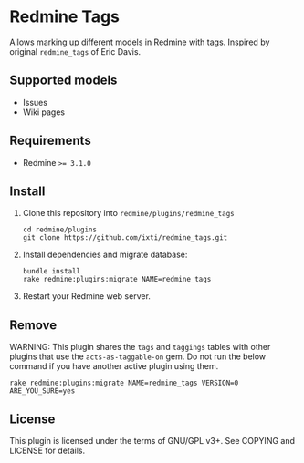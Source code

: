 # Redmine Tags

Allows marking up different models in Redmine with tags.
Inspired by original `redmine_tags` of Eric Davis.

## Supported models

- Issues
- Wiki pages


## Requirements

- Redmine `>= 3.1.0`


## Install

1. Clone this repository into `redmine/plugins/redmine_tags`

    ```
    cd redmine/plugins
    git clone https://github.com/ixti/redmine_tags.git
    ```

2. Install dependencies and migrate database:

    ```
    bundle install
    rake redmine:plugins:migrate NAME=redmine_tags
    ```

3. Restart your Redmine web server.


## Remove

WARNING: This plugin shares the `tags` and `taggings` tables with other plugins
that use the `acts-as-taggable-on` gem. Do not run the below command if you have
another active plugin using them.

```
rake redmine:plugins:migrate NAME=redmine_tags VERSION=0 ARE_YOU_SURE=yes
```


## License

This plugin is licensed under the terms of GNU/GPL v3+.
See COPYING and LICENSE for details.
